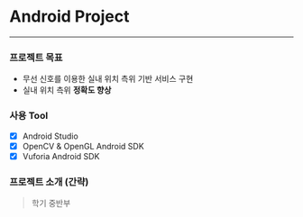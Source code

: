 # Android Project
* * *
### 프로젝트 목표
* 무선 신호를 이용한 실내 위치 측위 기반 서비스 구현  
* 실내 위치 측위 **정확도 향상**  
### 사용 Tool
- [x] Android Studio  
- [x] OpenCV & OpenGL Android SDK  
- [x] Vuforia Android SDK  
### 프로젝트 소개 (간략)
> 학기 중반부  
> > 

>
> > 
